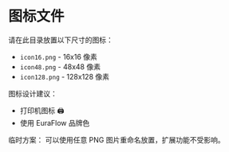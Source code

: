 # 图标文件

请在此目录放置以下尺寸的图标：

- `icon16.png` - 16x16 像素
- `icon48.png` - 48x48 像素
- `icon128.png` - 128x128 像素

图标设计建议：
- 打印机图标 🖨️
- 使用 EuraFlow 品牌色

临时方案：
可以使用任意 PNG 图片重命名放置，扩展功能不受影响。
